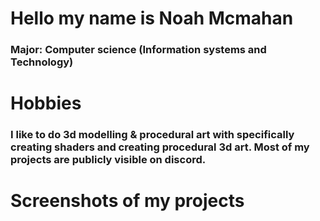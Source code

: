 # Hello my name is Noah Mcmahan

### Major: Computer science (Information systems and Technology)

# Hobbies

### I like to do 3d modelling & procedural art with specifically creating shaders and creating procedural 3d art. Most of my projects are publicly visible on discord.

# Screenshots of my projects

